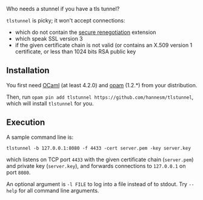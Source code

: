 Who needs a stunnel if you have a tls tunnel?

`tlstunnel` is picky; it won't accept connections:
- which do not contain the [secure renegotiation](https://tools.ietf.org/html/rfc5746) extension
- which speak SSL version 3
- if the given certificate chain is not valid (or contains an X.509 version 1 certificate, or less than 1024 bits RSA public key

## Installation

You first need [OCaml](http://ocaml.org) (at least 4.2.0) and
[opam](http://opam.ocaml.org) (1.2.*) from your distribution.

Then, run `opam pin add tlstunnel
https://github.com/hannesm/tlstunnel`, which will install `tlstunnel`
for you.

## Execution

A sample command line is:

`tlstunnel -b 127.0.0.1:8080 -f 4433 -cert server.pem -key server.key`

which listens on TCP port `4433` with the given certificate chain
(`server.pem`) and private key (`server.key`), and forwards
connections to `127.0.0.1` on port `8080`.

An optional argument is `-l FILE` to log into a file instead of to
stdout.  Try `--help` for all command line arguments.
